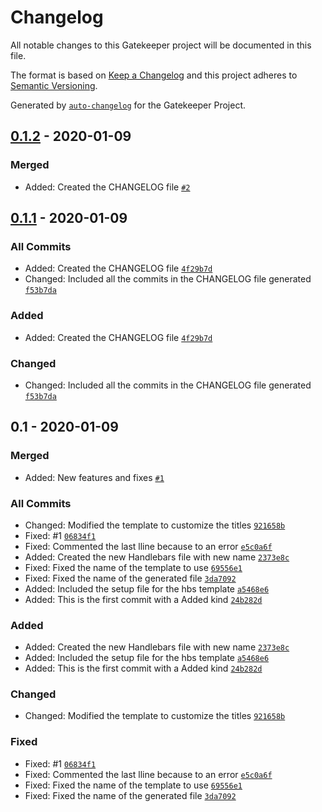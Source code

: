# Changelog

All notable changes to this Gatekeeper project will be documented in this file.

The format is based on [Keep a Changelog](https://keepachangelog.com/en/1.0.0/)
and this project adheres to [Semantic Versioning](https://semver.org/spec/v2.0.0.html).

Generated by [`auto-changelog`](https://github.com/CookPete/auto-changelog) for the Gatekeeper Project.

## [0.1.2](https://github.com/jesuskata/test-changelog/compare/0.1.1...0.1.2) - 2020-01-09

### Merged

- Added: Created the CHANGELOG file [`#2`](https://github.com/jesuskata/test-changelog/pull/2)

## [0.1.1](https://github.com/jesuskata/test-changelog/compare/0.1...0.1.1) - 2020-01-09

### All Commits

- Added: Created the CHANGELOG file [`4f29b7d`](https://github.com/jesuskata/test-changelog/commit/4f29b7d959313abfa85c912d57652c42e7211e6f)
- Changed: Included all the commits in the CHANGELOG file generated [`f53b7da`](https://github.com/jesuskata/test-changelog/commit/f53b7da142e01d38aab9646efb12adacdd016fc4)

### Added

- Added: Created the CHANGELOG file [`4f29b7d`](https://github.com/jesuskata/test-changelog/commit/4f29b7d959313abfa85c912d57652c42e7211e6f)

### Changed

- Changed: Included all the commits in the CHANGELOG file generated [`f53b7da`](https://github.com/jesuskata/test-changelog/commit/f53b7da142e01d38aab9646efb12adacdd016fc4)

## 0.1 - 2020-01-09

### Merged

- Added: New features and fixes [`#1`](https://github.com/jesuskata/test-changelog/pull/1)

### All Commits

- Changed: Modified the template to customize the titles [`921658b`](https://github.com/jesuskata/test-changelog/commit/921658b4ae48e657645669e18fd68432904322fd)
- Fixed: #1 [`06834f1`](https://github.com/jesuskata/test-changelog/commit/06834f182e4c4f5d54676fd41755e18a54d67c38)
- Fixed: Commented the last lline because to an error [`e5c0a6f`](https://github.com/jesuskata/test-changelog/commit/e5c0a6f3d2d3d34590a0f2e6f171a770d96d40f3)
- Added: Created the new Handlebars file with new name [`2373e8c`](https://github.com/jesuskata/test-changelog/commit/2373e8cc1f13037899ce0b4e0ce700310e6bfbe0)
- Fixed: Fixed the name of the template to use [`69556e1`](https://github.com/jesuskata/test-changelog/commit/69556e19ea72c44be1f2af19a56257489a867ec4)
- Fixed: Fixed the name of the generated file [`3da7092`](https://github.com/jesuskata/test-changelog/commit/3da70929c0559d3db5933e3177a8ce01c927ae71)
- Added: Included the setup file for the hbs template [`a5468e6`](https://github.com/jesuskata/test-changelog/commit/a5468e60d13668cd27f863cb8f011fae405eec53)
- Added: This is the first commit with a Added kind [`24b282d`](https://github.com/jesuskata/test-changelog/commit/24b282de3c42b45792b24b4a1c08ec9c2e89d5d9)

### Added

- Added: Created the new Handlebars file with new name [`2373e8c`](https://github.com/jesuskata/test-changelog/commit/2373e8cc1f13037899ce0b4e0ce700310e6bfbe0)
- Added: Included the setup file for the hbs template [`a5468e6`](https://github.com/jesuskata/test-changelog/commit/a5468e60d13668cd27f863cb8f011fae405eec53)
- Added: This is the first commit with a Added kind [`24b282d`](https://github.com/jesuskata/test-changelog/commit/24b282de3c42b45792b24b4a1c08ec9c2e89d5d9)

### Changed

- Changed: Modified the template to customize the titles [`921658b`](https://github.com/jesuskata/test-changelog/commit/921658b4ae48e657645669e18fd68432904322fd)

### Fixed

- Fixed: #1 [`06834f1`](https://github.com/jesuskata/test-changelog/commit/06834f182e4c4f5d54676fd41755e18a54d67c38)
- Fixed: Commented the last lline because to an error [`e5c0a6f`](https://github.com/jesuskata/test-changelog/commit/e5c0a6f3d2d3d34590a0f2e6f171a770d96d40f3)
- Fixed: Fixed the name of the template to use [`69556e1`](https://github.com/jesuskata/test-changelog/commit/69556e19ea72c44be1f2af19a56257489a867ec4)
- Fixed: Fixed the name of the generated file [`3da7092`](https://github.com/jesuskata/test-changelog/commit/3da70929c0559d3db5933e3177a8ce01c927ae71)
